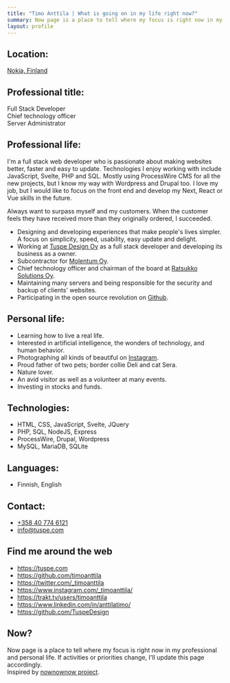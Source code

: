 ```yaml
---
title: "Timo Anttila | What is going on in my life right now?"
summary: Now page is a place to tell where my focus is right now in my professional and personal life.
layout: profile
---
```


## Location:

[Nokia, Finland](https://goo.gl/maps/k437LzVrvYzhUvXV9 "Google Maps")

## Professional title:

Full Stack Developer  
Chief technology officer  
Server Administrator

## Professional life:

I'm a full stack web developer who is passionate about making websites better, faster and easy to update. Technologies I enjoy working with include JavaScript, Svelte, PHP and SQL. Mostly using ProcessWire CMS for all the new projects, but I know my way with Wordpress and Drupal too. I love my job, but I would like to focus on the front end and develop my Next, React or Vue skills in the future.

Always want to surpass myself and my customers. When the customer feels they have received more than they originally ordered, I succeeded.

- Designing and developing experiences that make people's lives simpler. A focus on simplicity, speed, usability, easy update and delight.
- Working at <a href="https://tuspe.com/" rel="noopener me" target="_blank">Tuspe Design Oy</a> as a full stack developer and developing its business as a owner.
- Subcontractor for <a href="https://molentum.fi/" rel="noopener" target="_blank">Molentum Oy</a>.
- Chief technology officer and chairman of the board at <a href="https://www.ratsukko.com/" rel="noopener me" target="_blank" title="Booking calendar Ratsukko">Ratsukko Solutions Oy</a>.
- Maintaining many servers and being responsible for the security and backup of clients' websites.
- Participating in the open source revolution on <a href="https://github.com/timoanttila?tab=repositories" rel="noopener me" target="_blank">Github</a>.

## Personal life:

- Learning how to live a real life.
- Interested in artificial intelligence, the wonders of technology, and human behavior.
- Photographing all kinds of beautiful on <a href="https://www.instagram.com/_timoanttila/" rel="noopener me" target="_blank" title="Follow me on Instagram">Instagram</a>.
- Proud father of two pets; border collie Deli and cat Sera.
- Nature lover.
- An avid visitor as well as a volunteer at many events.
- Investing in stocks and funds.

## Technologies:

- HTML, CSS, JavaScript, Svelte, JQuery
- PHP, SQL, NodeJS, Express
- ProcessWire, Drupal, Wordpress
- MySQL, MariaDB, SQLite

## Languages:

- Finnish, English

## Contact:

- <a href="tel:+358407746121" rel="nofollow">+358 40 774 6121</a>
- <a href="mailto:info@tuspe.com" rel="nofollow">info@tuspe.com</a>

## Find me around the web

- <a href="https://tuspe.com" title="My company's official website" rel="noopener me" target="_blank">https://tuspe.com</a>
- <a href="https://github.com/timoanttila" title="All open source projects I have done" rel="noopener me" target="_blank">https://github.com/timoanttila</a>
- <a href="https://twitter.com/_timoanttila" title="Follow me on Twitter" rel="noopener me" target="_blank">https://twitter.com/_timoanttila</a>
- <a href="https://www.instagram.com/_timoanttila/" title="Follow me on Instagram" rel="noopener me" target="_blank">https://www.instagram.com/_timoanttila/</a>
- <a href="https://trakt.tv/users/timoanttila" title="Follow what movies and series I watch" rel="noopener me" target="_blank">https://trakt.tv/users/timoanttila</a>
- <a href="https://www.linkedin.com/in/anttilatimo/" title="My professional profile on LinkedIn" rel="noopener me" target="_blank">https://www.linkedin.com/in/anttilatimo/</a>
- <a href="https://github.com/TuspeDesign" title="All open source projects I have made for the company Tuspe Design" rel="noopener me" target="_blank">https://github.com/TuspeDesign</a>

## Now?

Now page is a place to tell where my focus is right now in my professional and personal life. If activities or priorities change, I'll update this page accordingly.  
Inspired by <a href="https://nownownow.com/" rel="noopener" target="_blank">nownownow project</a>.